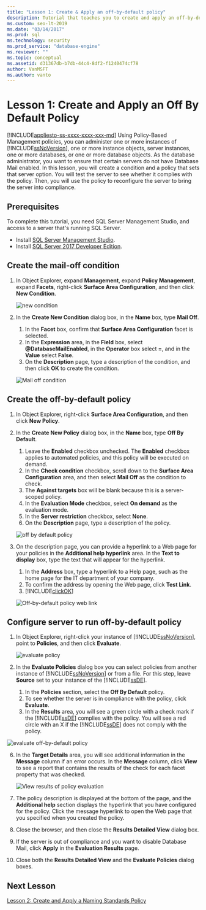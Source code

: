 ```yaml
---
title: "Lesson 1: Create & Apply an off-by-default policy"
description: Tutorial that teaches you to create and apply an off-by-default policy for Policy-Based Management in SQL Server. 
ms.custom: seo-lt-2019
ms.date: "03/14/2017"
ms.prod: sql
ms.technology: security
ms.prod_service: "database-engine"
ms.reviewer: ""
ms.topic: conceptual
ms.assetid: d31367db-b7db-44c4-8df2-f1240474cf78
author: VanMSFT
ms.author: vanto
---
```

# Lesson 1: Create and Apply an Off By Default Policy
[!INCLUDE[appliesto-ss-xxxx-xxxx-xxx-md](../../includes/appliesto-ss-xxxx-xxxx-xxx-md.md)]
Using Policy-Based Management policies, you can administer one or more instances of [!INCLUDE[ssNoVersion](../../includes/ssnoversion-md.md)], one or more instance objects, server instances, one or more databases, or one or more database objects. As the database administrator, you want to ensure that certain servers do not have Database Mail enabled. In this lesson, you will create a condition and a policy that sets that server option. You will test the server to see whether it complies with the policy. Then, you will use the policy to reconfigure the server to bring the server into compliance.  

## Prerequisites
To complete this tutorial, you need SQL Server Management Studio, and access to a server that's running SQL Server. 

- Install [SQL Server Management Studio](https://docs.microsoft.com/sql/ssms/download-sql-server-management-studio-ssms).
- Install [SQL Server 2017 Developer Edition](https://www.microsoft.com/sql-server/sql-server-downloads).
  
## Create the mail-off condition

1.  In Object Explorer, expand **Management**, expand **Policy Management**, expand **Facets**, right-click **Surface Area Configuration**, and then click **New Condition**.  

    ![new condition](Media/lesson-1-create-and-apply-an-off-by-default-policy/new-surface-area-condition.png)
  
2.  In the **Create New Condition** dialog box, in the **Name** box, type **Mail Off**.   
    1. In the **Facet** box, confirm that **Surface Area Configuration** facet is selected.
    1. In the **Expression** area, in the **Field** box, select **\@DatabaseMailEnabled**, in the **Operator** box select **=**, and in the **Value** select **False**.  
    1. On the **Description** page, type a description of the condition, and then click **OK** to create the condition.  

    ![Mail off condition](Media/lesson-1-create-and-apply-an-off-by-default-policy/mail-off-condition.png) 
  
## Create the off-by-default policy  
  
1.  In Object Explorer, right-click **Surface Area Configuration**, and then click **New Policy**.  
  
2.  In the **Create New Policy** dialog box, in the **Name** box, type **Off By Default**. 
    1. Leave the **Enabled** checkbox unchecked. The **Enabled** checkbox applies to automated policies, and this policy will be executed on demand.
    1. In the **Check condition** checkbox, scroll down to the **Surface Area Configuration** area, and then select **Mail Off** as the condition to check.
    1. The **Against targets** box will be blank because this is a server-scoped policy. 
    1. In the **Evaluation Mode** checkbox, select **On demand** as the evaluation mode.
    1. In the **Server restriction** checkbox, select **None**.
    1. On the **Description** page, type a description of the policy.  

    ![off by default policy](Media/lesson-1-create-and-apply-an-off-by-default-policy/off-by-default-policy.png)
  
9. On the description page, you can provide a hyperlink to a Web page for your policies in the **Additional help hyperlink** area. In the **Text to display** box, type the text that will appear for the hyperlink.
    1. In the **Address** box, type a hyperlink to a Help page, such as the home page for the IT department of your company.
    1. To confirm the address by opening the Web page, click **Test Link**.
    1. [!INCLUDE[clickOK](../../includes/clickok-md.md)]  

    ![Off-by-default policy web link](Media/lesson-1-create-and-apply-an-off-by-default-policy/off-by-default-policy-web-link.png)


## Configure server to run off-by-default policy 

1.  In Object Explorer, right-click your instance of [!INCLUDE[ssNoVersion](../../includes/ssnoversion-md.md)], point to **Policies**, and then click **Evaluate**.  

    ![evaluate policy](Media/lesson-1-create-and-apply-an-off-by-default-policy/evaluate-policy.png)
  
2.  In the **Evaluate Policies** dialog box you can select policies from another instance of [!INCLUDE[ssNoVersion](../../includes/ssnoversion-md.md)] or from a file. For this step, leave **Source** set to your instance of the [!INCLUDE[ssDE](../../includes/ssde-md.md)].  
    1. In the **Policies** section, select the **Off By Default** policy.
    1. To see whether the server is in compliance with the policy, click **Evaluate**.
    1. In the **Results** area, you will see a green circle with a check mark if the [!INCLUDE[ssDE](../../includes/ssde-md.md)] complies with the policy. You will see a red circle with an X if the [!INCLUDE[ssDE](../../includes/ssde-md.md)] does not comply with the policy. 

   ![evaluate off-by-default policy](Media/lesson-1-create-and-apply-an-off-by-default-policy/evaluate-off-by-default-policy.png)

  
6.  In the **Target Details** area, you will see additional information in the **Message** column if an error occurs. In the **Message** column, click **View** to see a report that contains the results of the check for each facet property that was checked. 

    ![View results of policy evaluation](Media/lesson-1-create-and-apply-an-off-by-default-policy/view-results-of-policy-evaluation.png)
  
7.  The policy description is displayed at the bottom of the page, and the **Additional help** section displays the hyperlink that you have configured for the policy. Click the message hyperlink to open the Web page that you specified when you created the policy.   

1.  Close the browser, and then close the **Results Detailed View** dialog box.  

1. If the server is out of compliance and you want to disable Database Mail, click **Apply** in the **Evaluation Results** page.  
  
10. Close both the **Results Detailed View** and the **Evaluate Policies** dialog boxes.   

   
## Next Lesson  
[Lesson 2: Create and Apply a Naming Standards Policy](../../relational-databases/policy-based-management/lesson-2-create-and-apply-a-naming-standards-policy.md)  
  
  
  
